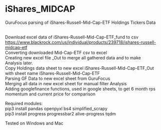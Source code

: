 # iShares_MIDCAP<br>
GuruFocus parsing of iShares-Russell-Mid-Cap-ETF Holdings Tickers Data<br><br>

Download excel data of iShares-Russell-Mid-Cap-ETF_fund to csv<br>
https://www.blackrock.com/us/individual/products/239718/ishares-russell-midcap-etf<br>
Converting downloaded Mid-Cap-ETF csv to excel<br>
Creating new excel file _Out to merge all gathered data and to make Analysis later.<br>
Copy Holdings data sheet to new excel iShares-Russell-Mid-Cap-ETF_Out with sheet name iShares-Russell-Mid-Cap-ETF<br>
Parsing GF Data to new excel sheet from GuruFocus<br>
Merging all data in new excel sheet for manual filter Analysis<br>
Adding googlefinance functions, used in google sheets, to get 6 month rps momentum and current price for comparison<br>

Required modules:<br>
 pip3 install pandas openpyxl bs4 simplified_scrapy<br>
 pip3 install progress progressbar2 alive-progress tqdm<br>

Tested on Windows and Mac<br>
